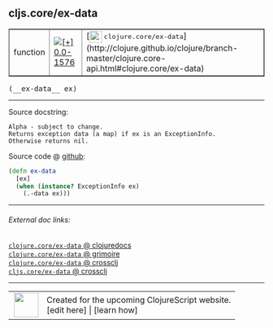 ## cljs.core/ex-data



 <table border="1">
<tr>
<td>function</td>
<td><a href="https://github.com/cljsinfo/cljs-api-docs/tree/0.0-1576"><img valign="middle" alt="[+] 0.0-1576" title="Added in 0.0-1576" src="https://img.shields.io/badge/+-0.0--1576-lightgrey.svg"></a> </td>
<td>
[<img height="24px" valign="middle" src="http://i.imgur.com/1GjPKvB.png"> <samp>clojure.core/ex-data</samp>](http://clojure.github.io/clojure/branch-master/clojure.core-api.html#clojure.core/ex-data)
</td>
</tr>
</table>


 <samp>
(__ex-data__ ex)<br>
</samp>

---





Source docstring:

```
Alpha - subject to change.
Returns exception data (a map) if ex is an ExceptionInfo.
Otherwise returns nil.
```


Source code @ [github](https://github.com/clojure/clojurescript/blob/r2311/src/cljs/cljs/core.cljs#L8751-L8757):

```clj
(defn ex-data
  [ex]
  (when (instance? ExceptionInfo ex)
    (.-data ex)))
```

<!--
Repo - tag - source tree - lines:

 <pre>
clojurescript @ r2311
└── src
    └── cljs
        └── cljs
            └── <ins>[core.cljs:8751-8757](https://github.com/clojure/clojurescript/blob/r2311/src/cljs/cljs/core.cljs#L8751-L8757)</ins>
</pre>

-->

---



###### External doc links:

[`clojure.core/ex-data` @ clojuredocs](http://clojuredocs.org/clojure.core/ex-data)<br>
[`clojure.core/ex-data` @ grimoire](http://conj.io/store/v1/org.clojure/clojure/1.7.0-beta3/clj/clojure.core/ex-data/)<br>
[`clojure.core/ex-data` @ crossclj](http://crossclj.info/fun/clojure.core/ex-data.html)<br>
[`cljs.core/ex-data` @ crossclj](http://crossclj.info/fun/cljs.core.cljs/ex-data.html)<br>

---

 <table>
<tr><td>
<img valign="middle" align="right" width="48px" src="http://i.imgur.com/Hi20huC.png">
</td><td>
Created for the upcoming ClojureScript website.<br>
[edit here] | [learn how]
</td></tr></table>

[edit here]:https://github.com/cljsinfo/cljs-api-docs/blob/master/cljsdoc/cljs.core/ex-data.cljsdoc
[learn how]:https://github.com/cljsinfo/cljs-api-docs/wiki/cljsdoc-files

<!--

This information was too distracting to show to readers, but I'll leave it
commented here since it is helpful to:

- pretty-print the data used to generate this document
- and show how to retrieve that data



The API data for this symbol:

```clj
{:ns "cljs.core",
 :name "ex-data",
 :signature ["[ex]"],
 :history [["+" "0.0-1576"]],
 :type "function",
 :full-name-encode "cljs.core/ex-data",
 :source {:code "(defn ex-data\n  [ex]\n  (when (instance? ExceptionInfo ex)\n    (.-data ex)))",
          :title "Source code",
          :repo "clojurescript",
          :tag "r2311",
          :filename "src/cljs/cljs/core.cljs",
          :lines [8751 8757]},
 :full-name "cljs.core/ex-data",
 :clj-symbol "clojure.core/ex-data",
 :docstring "Alpha - subject to change.\nReturns exception data (a map) if ex is an ExceptionInfo.\nOtherwise returns nil."}

```

Retrieve the API data for this symbol:

```clj
;; from Clojure REPL
(require '[clojure.edn :as edn])
(-> (slurp "https://raw.githubusercontent.com/cljsinfo/cljs-api-docs/catalog/cljs-api.edn")
    (edn/read-string)
    (get-in [:symbols "cljs.core/ex-data"]))
```

-->
